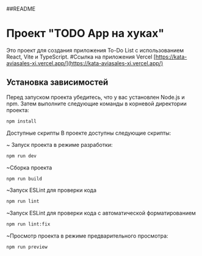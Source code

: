 ##README
# Проект "TODO App на хуках"

Это проект для создания приложения To-Do List с использованием React, Vite и TypeScript.
#Ссылка на приложения Vercel [https://kata-aviasales-xi.vercel.app/](https://kata-aviasales-xi.vercel.app/)
## Установка зависимостей

Перед запуском проекта убедитесь, что у вас установлен Node.js и npm. Затем выполните следующие команды в корневой директории проекта:

```bash
npm install
```
Доступные скрипты
В проекте доступны следующие скрипты:

 ~ Запуск проекта в режиме разработки:
```bash
npm run dev
```
~Сборка проекта
```bash
npm run build
```
~Запуск ESLint для проверки кода
```bash
npm run lint
```
~Запуск ESLint для проверки кода с автоматической форматированием
```bash 
npm run lint:fix
```
~Просмотр проекта в режиме предварительного просмотра:
```bash
npm run preview
```
